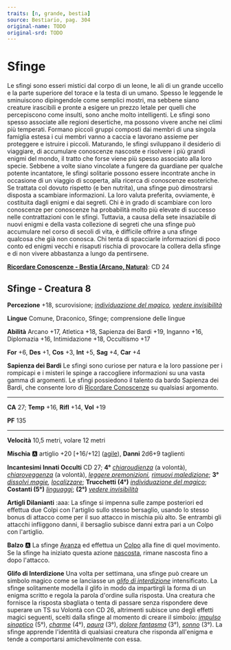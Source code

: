 ```yaml
---
traits: [n, grande, bestia]
source: Bestiario, pag. 304
original-name: TODO
original-srd: TODO
---
```


# Sfinge

Le sfingi sono esseri mistici dal corpo di un leone, le ali di un grande uccello e la parte superiore del torace e la testa di un umano. Spesso le leggende le sminuiscono dipingendole come semplici mostri, ma sebbene siano creature irascibili e pronte a esigere un prezzo letale per quelli che percepiscono come insulti, sono anche molto intelligenti. Le sfingi sono spesso associate alle regioni desertiche, ma possono vivere anche nei climi più temperati. Formano piccoli gruppi composti dai membri di una singola famiglia estesa i cui membri vanno a caccia e lavorano assieme per proteggere e istruire i piccoli. Maturando, le sfingi sviluppano il desiderio di viaggiare, di accumulare conoscenze nascoste e risolvere i più grandi enigmi del mondo, il tratto che forse viene più spesso associato alla loro specie. Sebbene a volte siano vincolate a fungere da guardiane per qualche potente incantatore, le sfingi solitarie possono essere incontrate anche in occasione di un viaggio di scoperta, alla ricerca di conoscenze esoteriche. Se trattata col dovuto rispetto (e ben nutrita), una sfinge può dimostrarsi disposta a scambiare informazioni. La loro valuta preferita, ovviamente, è costituita dagli enigmi e dai segreti. Chi è in grado di scambiare con loro conoscenze per conoscenze ha probabilità molto più elevate di successo nelle contrattazioni con le sfingi. Tuttavia, a causa della sete insaziabile di nuovi enigmi e della vasta collezione di segreti che una sfinge può accumulare nel corso di secoli di vita, è difficile offrire a una sfinge qualcosa che già non conosca. Chi tenta di spacciarle informazioni di poco conto ed enigmi vecchi e risaputi rischia di provocare la collera della sfinge e di non vivere abbastanza a lungo da pentirsene.

**[Ricordare Conoscenze - Bestia (Arcano, Natura)](/azioni/ricordare-conoscenze)**: CD 24

## Sfinge - Creatura 8

**Percezione** +18, scurovisione; *[individuazione del magico](/incantesimi/individuazione-del-magico), [vedere invisibilità](/incantesimi/vedere-invisibilita)*

**Lingue** Comune, Draconico, Sfinge; comprensione delle lingue

**Abilità** Arcano +17, Atletica +18, Sapienza dei Bardi +19, Inganno +16, Diplomazia +16, Intimidazione +18, Occultismo +17

**For** +6, **Des** +1, **Cos** +3, **Int** +5, **Sag** +4, **Car** +4

**Sapienza dei Bardi** Le sfingi sono curiose per natura e la loro passione per i rompicapi e i misteri le spinge a raccogliere informazioni su una vasta gamma di argomenti. Le sfingi possiedono il talento da bardo Sapienza dei Bardi, che consente loro di [Ricordare Conoscenze](/azioni/ricordare-conoscenze) su qualsiasi argomento.

***

**CA** 27; **Temp** +16, **Rifl** +14, **Vol** +19

**PF** 135

***

**Velocità** 10,5 metri, volare 12 metri

**Mischia** :a: artiglio +20 \[+16/+12] ([agile](/tratti/agile)), **Danni** 2d6+9 taglienti

**Incantesimi Innati Occulti** CD 27; **4°** *[chiaroudienza](/incantesimi/chiaroudienza)* (a volontà), *[chiaroveggenza](/incantesimi/chiaroveggenza)* (a volontà), *[leggere premonizioni](/incantesimi/leggere-premonizioni), [rimuovi maledizione](/incantesimi/rimuovi-maledizione)*; **3°** *[dissolvi magie](/incantesimi/dissolvi-magie), [localizzare](/incantesimi/localizzare)*; **Trucchetti (4°)** *[individuazione del magico](/incantesimi/individuazione-del-magico)*; **Costanti (5°)** *[linguaggi](/incantesimi/linguaggi)*; **(2°)** *[vedere invisibilità](/incantesimi/vedere-invisibilita)*

**Artigli Dilanianti** :aaa: La sfinge si impenna sulle zampe posteriori ed effettua due Colpi con l'artiglio sullo stesso bersaglio, usando lo stesso bonus di attacco come per il suo attacco in mischia più alto. Se entrambi gli attacchi infliggono danni, il bersaglio subisce danni extra pari a un Colpo con l'artiglio.

**Balzo** :a: La sfinge [Avanza](/azioni/avanzare) ed effettua un [Colpo](/azioni/colpire) alla fine di quel movimento. Se la sfinge ha iniziato questa azione [nascosta](/condizioni/nascosto), rimane nascosta fino a dopo l'attacco.

**Glifo di Interdizione** Una volta per settimana, una sfinge può creare un simbolo magico come se lanciasse un *[glifo di interdizione](/incantesimi/glifo-di-interdizione)* intensificato. La sfinge solitamente modella il glifo in modo da impartirgli la forma di un enigma scritto e regola la parola d'ordine sulla risposta. Una creatura che fornisce la risposta sbagliata o tenta di passare senza rispondere deve superare un TS su Volontà con CD 26, altrimenti subisce uno degli effetti magici seguenti, scelti dalla sfinge al momento di creare il simbolo: *[impulso sinaptico](/incantesimi/impulso-sinaptico)* (5°), *[charme](/incantesimi/charme)* (4°), *[paura](/incantesimi/paura)* (3°), *[dolore fantasma](/incantesimi/dolore-fantasma)* (3°), *[sonno](/incantesimi/sonno)* (3°). La sfinge apprende l'identità di qualsiasi creatura che risponda all'enigma e tende a comportarsi amichevolmente con essa.

